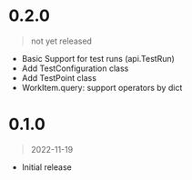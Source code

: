 # 0.2.0
> not yet released

-   Basic Support for test runs (api.TestRun)
-   Add TestConfiguration class
-   Add TestPoint class
-   WorkItem.query: support operators by dict

# 0.1.0
> 2022-11-19

-   Initial release
